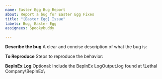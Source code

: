 ```yaml
---
name: Easter Egg Bug Report
about: Report a bug for Easter Egg Fixes
title: "[Easter Egg] Issue"
labels: Bug, Easter Egg
assignees: Spookybuddy

---
```


**Describe the bug**
A clear and concise description of what the bug is:

**To Reproduce**
Steps to reproduce the behavior:

**BepInEx Log**
Optional: Include the BepInEx LogOutput.log found at \Lethal Company\BepInEx\
